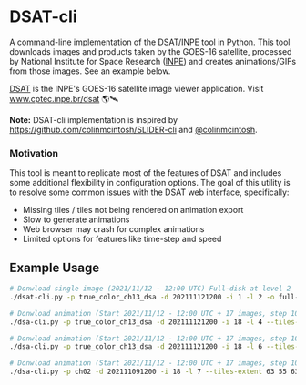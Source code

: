 # DSAT-cli
A command-line implementation of the DSAT/INPE tool in Python.
This tool downloads images and products taken by the GOES-16 satellite, processed by National Institute for Space Research ([INPE](www.inpe.br))
and creates animations/GIFs from those images. See an example below.

[DSAT](www.cptec.inpe.br/dsat) is the INPE's GOES-16 satellite image viewer application. Visit www.cptec.inpe.br/dsat 🌎🛰️

**Note:** DSAT-cli implementation is inspired by https://github.com/colinmcintosh/SLIDER-cli and [@colinmcintosh](https://github.com/colinmcintosh).

### Motivation

This tool is meant to replicate most of the features of DSAT and includes some additional
flexibility in configuration options. The goal of this utility is to resolve some common issues with
the DSAT web interface, specifically:

- Missing tiles / tiles not being rendered on animation export
- Slow to generate animations
- Web browser may crash for complex animations
- Limited options for features like time-step and speed

## Example Usage

```bash
# Donwload single image (2021/11/12 - 12:00 UTC) Full-disk at level 2
./dsat-cli.py -p true_color_ch13_dsa -d 202111121200 -i 1 -l 2 -o full-disk.png
```

```bash
# Donwload animation (Start 2021/11/12 - 12:00 UTC + 17 images, step 10 min) Brazil at level 4
./dsa-cli.py -p true_color_ch13_dsa -d 202111121200 -i 18 -l 4 --tiles-extent 5 4 9 8 -o brazil-l4-anim.gif
```

```bash
# Donwload animation (Start 2021/11/12 - 12:00 UTC + 17 images, step 10 min) Fortaleza - CE at level 6
./dsa-cli.py -p true_color_ch13_dsa -d 202111121200 -i 18 -l 6 --tiles-extent 34 22 35 23 -o fortaleza-l4-anim.gif
```

```bash
# Donwload animation (Start 2021/11/12 - 12:00 UTC + 17 images, step 10 min) Brasília - DF at level 7
./dsa-cli.py -p ch02 -d 202111091200 -i 18 -l 7 --tiles-extent 63 55 63 55 -o brasilia-l7-anim.gif
```
